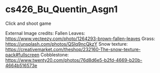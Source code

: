 # cs426_Bu_Quentin_Asgn1
Click and shoot game



External Image credits:
Fallen Leaves: https://www.vecteezy.com/photo/1264293-brown-fallen-leaves
Grass: https://unsplash.com/photos/QSIq9ncQkzY
Snow texture: https://creativemarket.com/theshop/232160-The-snow-texture-pack#fullscreen
Cobblestone: https://www.twenty20.com/photos/76d8d6e5-b2fd-4669-b20b-4664b516573e
